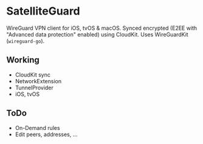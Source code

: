 #  SatelliteGuard

WireGuard VPN client for iOS, tvOS & macOS. Synced encrypted (E2EE with "Advanced data protection" enabled) using CloudKit. Uses WireGuardKit (`wireguard-go`).

## Working

- CloudKit sync
- NetworkExtension
- TunnelProvider
- iOS, tvOS

## ToDo

- On-Demand rules
- Edit peers, addresses, ...

